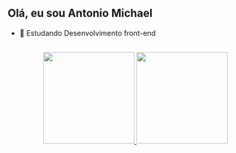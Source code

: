 ## Olá, eu sou Antonio Michael
- 🌱 Estudando Desenvolvimento front-end
##
<div align="center">
  <a href="https://github.com/maykonsilva2">
  <img height="180em" src="https://github-readme-stats.vercel.app/api?username=maykonsilva2&show_icons=true&theme=tokyonight&include_all_commits=true&count_private=true"/>
  <img height="180em" src="https://github-readme-stats.vercel.app/api/top-langs/?username=maykonsilva2&layout=compact&langs_count=7&theme=tokyonight"/>
</div>
  
##
<!---
maykonsilva2/maykonsilva2 is a ✨ special ✨ repository because its `README.md` (this file) appears on your GitHub profile.
You can click the Preview link to take a look at your changes.
--->
